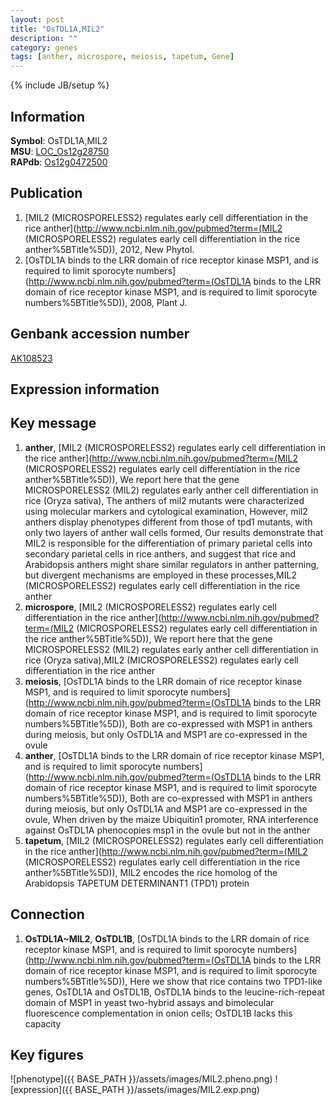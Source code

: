 ```yaml
---
layout: post
title: "OsTDL1A,MIL2"
description: ""
category: genes
tags: [anther, microspore, meiosis, tapetum, Gene]
---
```

{% include JB/setup %}

## Information
__Symbol__: OsTDL1A,MIL2  
__MSU__: [LOC_Os12g28750](http://rice.plantbiology.msu.edu/cgi-bin/ORF_infopage.cgi?orf=LOC_Os12g28750)  
__RAPdb__: [Os12g0472500](http://rapdb.dna.affrc.go.jp/viewer/gbrowse_details/irgsp1?name=Os12g0472500)  

## Publication
1. [MIL2 (MICROSPORELESS2) regulates early cell differentiation in the rice anther](http://www.ncbi.nlm.nih.gov/pubmed?term=(MIL2 (MICROSPORELESS2) regulates early cell differentiation in the rice anther%5BTitle%5D)), 2012, New Phytol.
2. [OsTDL1A binds to the LRR domain of rice receptor kinase MSP1, and is required to limit sporocyte numbers](http://www.ncbi.nlm.nih.gov/pubmed?term=(OsTDL1A binds to the LRR domain of rice receptor kinase MSP1, and is required to limit sporocyte numbers%5BTitle%5D)), 2008, Plant J.

## Genbank accession number
[AK108523](http://www.ncbi.nlm.nih.gov/nuccore/AK108523)

## Expression information

## Key message
1. __anther__, [MIL2 (MICROSPORELESS2) regulates early cell differentiation in the rice anther](http://www.ncbi.nlm.nih.gov/pubmed?term=(MIL2 (MICROSPORELESS2) regulates early cell differentiation in the rice anther%5BTitle%5D)),  We report here that the gene MICROSPORELESS2 (MIL2) regulates early anther cell differentiation in rice (Oryza sativa), The anthers of mil2 mutants were characterized using molecular markers and cytological examination, However, mil2 anthers display phenotypes different from those of tpd1 mutants, with only two layers of anther wall cells formed, Our results demonstrate that MIL2 is responsible for the differentiation of primary parietal cells into secondary parietal cells in rice anthers, and suggest that rice and Arabidopsis anthers might share similar regulators in anther patterning, but divergent mechanisms are employed in these processes,MIL2 (MICROSPORELESS2) regulates early cell differentiation in the rice anther
2. __microspore__, [MIL2 (MICROSPORELESS2) regulates early cell differentiation in the rice anther](http://www.ncbi.nlm.nih.gov/pubmed?term=(MIL2 (MICROSPORELESS2) regulates early cell differentiation in the rice anther%5BTitle%5D)),  We report here that the gene MICROSPORELESS2 (MIL2) regulates early anther cell differentiation in rice (Oryza sativa),MIL2 (MICROSPORELESS2) regulates early cell differentiation in the rice anther
3. __meiosis__, [OsTDL1A binds to the LRR domain of rice receptor kinase MSP1, and is required to limit sporocyte numbers](http://www.ncbi.nlm.nih.gov/pubmed?term=(OsTDL1A binds to the LRR domain of rice receptor kinase MSP1, and is required to limit sporocyte numbers%5BTitle%5D)),  Both are co-expressed with MSP1 in anthers during meiosis, but only OsTDL1A and MSP1 are co-expressed in the ovule
4. __anther__, [OsTDL1A binds to the LRR domain of rice receptor kinase MSP1, and is required to limit sporocyte numbers](http://www.ncbi.nlm.nih.gov/pubmed?term=(OsTDL1A binds to the LRR domain of rice receptor kinase MSP1, and is required to limit sporocyte numbers%5BTitle%5D)),  Both are co-expressed with MSP1 in anthers during meiosis, but only OsTDL1A and MSP1 are co-expressed in the ovule, When driven by the maize Ubiquitin1 promoter, RNA interference against OsTDL1A phenocopies msp1 in the ovule but not in the anther
5. __tapetum__, [MIL2 (MICROSPORELESS2) regulates early cell differentiation in the rice anther](http://www.ncbi.nlm.nih.gov/pubmed?term=(MIL2 (MICROSPORELESS2) regulates early cell differentiation in the rice anther%5BTitle%5D)),  MIL2 encodes the rice homolog of the Arabidopsis TAPETUM DETERMINANT1 (TPD1) protein

## Connection
1. __OsTDL1A~MIL2__, __OsTDL1B__, [OsTDL1A binds to the LRR domain of rice receptor kinase MSP1, and is required to limit sporocyte numbers](http://www.ncbi.nlm.nih.gov/pubmed?term=(OsTDL1A binds to the LRR domain of rice receptor kinase MSP1, and is required to limit sporocyte numbers%5BTitle%5D)),  Here we show that rice contains two TPD1-like genes, OsTDL1A and OsTDL1B, OsTDL1A binds to the leucine-rich-repeat domain of MSP1 in yeast two-hybrid assays and bimolecular fluorescence complementation in onion cells; OsTDL1B lacks this capacity

## Key figures
![phenotype]({{ BASE_PATH }}/assets/images/MIL2.pheno.png)
![expression]({{ BASE_PATH }}/assets/images/MIL2.exp.png)


